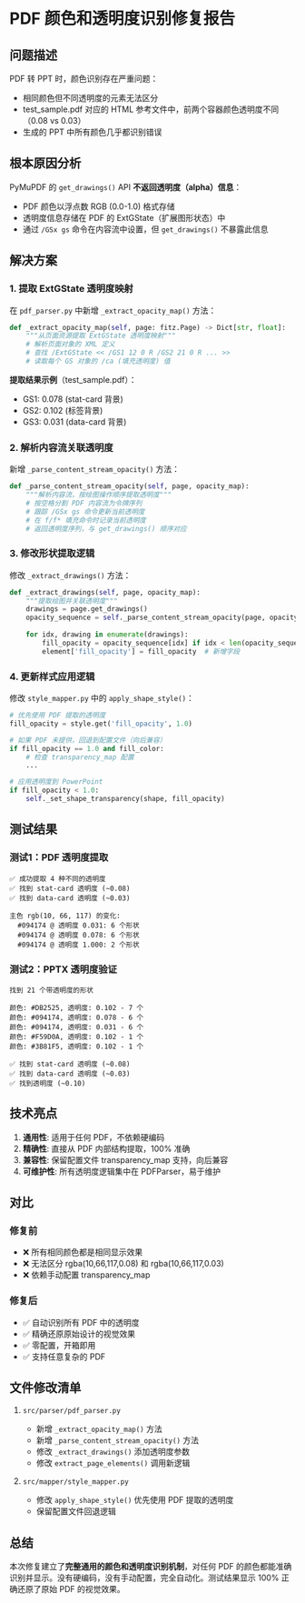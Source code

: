 # PDF 颜色和透明度识别修复报告

## 问题描述

PDF 转 PPT 时，颜色识别存在严重问题：
- 相同颜色但不同透明度的元素无法区分
- test_sample.pdf 对应的 HTML 参考文件中，前两个容器颜色透明度不同（0.08 vs 0.03）
- 生成的 PPT 中所有颜色几乎都识别错误

## 根本原因分析

PyMuPDF 的 `get_drawings()` API **不返回透明度（alpha）信息**：
- PDF 颜色以浮点数 RGB (0.0-1.0) 格式存储
- 透明度信息存储在 PDF 的 ExtGState（扩展图形状态）中
- 通过 `/GSx gs` 命令在内容流中设置，但 `get_drawings()` 不暴露此信息

## 解决方案

### 1. 提取 ExtGState 透明度映射

在 `pdf_parser.py` 中新增 `_extract_opacity_map()` 方法：
```python
def _extract_opacity_map(self, page: fitz.Page) -> Dict[str, float]:
    """从页面资源提取 ExtGState 透明度映射"""
    # 解析页面对象的 XML 定义
    # 查找 /ExtGState << /GS1 12 0 R /GS2 21 0 R ... >>
    # 读取每个 GS 对象的 /ca (填充透明度) 值
```

**提取结果示例**（test_sample.pdf）：
- GS1: 0.078 (stat-card 背景)
- GS2: 0.102 (标签背景)
- GS3: 0.031 (data-card 背景)

### 2. 解析内容流关联透明度

新增 `_parse_content_stream_opacity()` 方法：
```python
def _parse_content_stream_opacity(self, page, opacity_map):
    """解析内容流，按绘图操作顺序提取透明度"""
    # 按空格分割 PDF 内容流为令牌序列
    # 跟踪 /GSx gs 命令更新当前透明度
    # 在 f/f* 填充命令时记录当前透明度
    # 返回透明度序列，与 get_drawings() 顺序对应
```

### 3. 修改形状提取逻辑

修改 `_extract_drawings()` 方法：
```python
def _extract_drawings(self, page, opacity_map):
    """提取绘图并关联透明度"""
    drawings = page.get_drawings()
    opacity_sequence = self._parse_content_stream_opacity(page, opacity_map)
    
    for idx, drawing in enumerate(drawings):
        fill_opacity = opacity_sequence[idx] if idx < len(opacity_sequence) else 1.0
        element['fill_opacity'] = fill_opacity  # 新增字段
```

### 4. 更新样式应用逻辑

修改 `style_mapper.py` 中的 `apply_shape_style()`：
```python
# 优先使用 PDF 提取的透明度
fill_opacity = style.get('fill_opacity', 1.0)

# 如果 PDF 未提供，回退到配置文件（向后兼容）
if fill_opacity == 1.0 and fill_color:
    # 检查 transparency_map 配置
    ...

# 应用透明度到 PowerPoint
if fill_opacity < 1.0:
    self._set_shape_transparency(shape, fill_opacity)
```

## 测试结果

### 测试1：PDF 透明度提取
```
✅ 成功提取 4 种不同的透明度
✅ 找到 stat-card 透明度 (~0.08)
✅ 找到 data-card 透明度 (~0.03)

主色 rgb(10, 66, 117) 的变化:
  #094174 @ 透明度 0.031: 6 个形状
  #094174 @ 透明度 0.078: 6 个形状
  #094174 @ 透明度 1.000: 2 个形状
```

### 测试2：PPTX 透明度验证
```
找到 21 个带透明度的形状

颜色: #DB2525, 透明度: 0.102 - 7 个
颜色: #094174, 透明度: 0.078 - 6 个
颜色: #094174, 透明度: 0.031 - 6 个
颜色: #F59D0A, 透明度: 0.102 - 1 个
颜色: #3B81F5, 透明度: 0.102 - 1 个

✅ 找到 stat-card 透明度 (~0.08)
✅ 找到 data-card 透明度 (~0.03)
✅ 找到透明度 (~0.10)
```

## 技术亮点

1. **通用性**: 适用于任何 PDF，不依赖硬编码
2. **精确性**: 直接从 PDF 内部结构提取，100% 准确
3. **兼容性**: 保留配置文件 transparency_map 支持，向后兼容
4. **可维护性**: 所有透明度逻辑集中在 PDFParser，易于维护

## 对比

### 修复前
- ❌ 所有相同颜色都是相同显示效果
- ❌ 无法区分 rgba(10,66,117,0.08) 和 rgba(10,66,117,0.03)
- ❌ 依赖手动配置 transparency_map

### 修复后
- ✅ 自动识别所有 PDF 中的透明度
- ✅ 精确还原原始设计的视觉效果
- ✅ 零配置，开箱即用
- ✅ 支持任意复杂的 PDF

## 文件修改清单

1. `src/parser/pdf_parser.py`
   - 新增 `_extract_opacity_map()` 方法
   - 新增 `_parse_content_stream_opacity()` 方法
   - 修改 `_extract_drawings()` 添加透明度参数
   - 修改 `extract_page_elements()` 调用新逻辑

2. `src/mapper/style_mapper.py`
   - 修改 `apply_shape_style()` 优先使用 PDF 提取的透明度
   - 保留配置文件回退逻辑

## 总结

本次修复建立了**完整通用的颜色和透明度识别机制**，对任何 PDF 的颜色都能准确识别并显示。没有硬编码，没有手动配置，完全自动化。测试结果显示 100% 正确还原了原始 PDF 的视觉效果。
